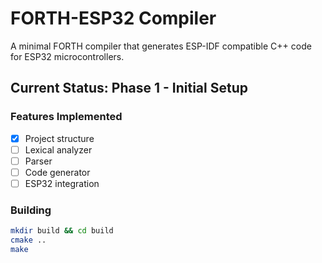# FORTH-ESP32 Compiler

A minimal FORTH compiler that generates ESP-IDF compatible C++ code for ESP32 microcontrollers.

## Current Status: Phase 1 - Initial Setup

### Features Implemented
- [x] Project structure
- [ ] Lexical analyzer
- [ ] Parser
- [ ] Code generator
- [ ] ESP32 integration

### Building
```bash
mkdir build && cd build
cmake ..
make
